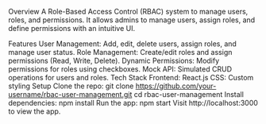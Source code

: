 Overview
A Role-Based Access Control (RBAC) system to manage users, roles, and permissions. It allows admins to manage users, assign roles, and define permissions with an intuitive UI.

Features
User Management: Add, edit, delete users, assign roles, and manage user status.
Role Management: Create/edit roles and assign permissions (Read, Write, Delete).
Dynamic Permissions: Modify permissions for roles using checkboxes.
Mock API: Simulated CRUD operations for users and roles.
Tech Stack
Frontend: React.js
CSS: Custom styling
Setup
Clone the repo:
git clone https://github.com/your-username/rbac-user-management.git
cd rbac-user-management
Install dependencies:
npm install
Run the app:
npm start
Visit http://localhost:3000 to view the app.
